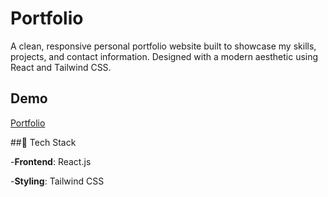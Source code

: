 # Portfolio

A clean, responsive personal portfolio website built to showcase my skills, projects, and contact information. Designed with a modern aesthetic using React and Tailwind CSS.

## Demo
[Portfolio](https://portfolio-rose-omega-75.vercel.app/)

##🚀 Tech Stack

-**Frontend**: React.js

-**Styling**: Tailwind CSS